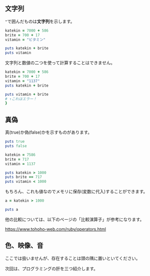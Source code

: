 ## 文字列

`"`で囲んだものは**文字列**を示します。

```ruby
katekin = 7000 + 586
brite = 700 + 17
vitamin = "ビタミン"

puts katekin + brite
puts vitamin
```

文字列と数値の二つを使って計算することはできません。

```ruby
katekin = 7000 + 586
brite = 700 + 17
vitamin = "1137"
puts katekin + brite

puts vitamin + brite
# ↑これはエラー！
}
```

## 真偽

真(true)か偽(false)かを示すものがあります。

```ruby
puts true
puts false

katekin = 7586
brite = 717
vitamin = 1137

puts katekin > 1000
puts brite == 717
puts vitamin < 1000
```

もちろん、これも値なのでメモリに保存(変数に代入)することができます。

```ruby
a = katekin > 1000

puts a
```

他の比較については、以下のページの「比較演算子」が参考になります。

https://www.tohoho-web.com/ruby/operators.html

## 色、映像、音

ここでは扱いませんが、存在することは頭の隅に置いといてください。

次回は、プログラミングの肝を三つ紹介します。
